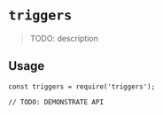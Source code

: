 # `triggers`

> TODO: description

## Usage

```
const triggers = require('triggers');

// TODO: DEMONSTRATE API
```
